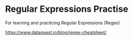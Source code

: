 # Regular Expressions Practise
 For learning and practicing Regular Expressions (Regex)

https://www.dataquest.io/blog/regex-cheatsheet/
